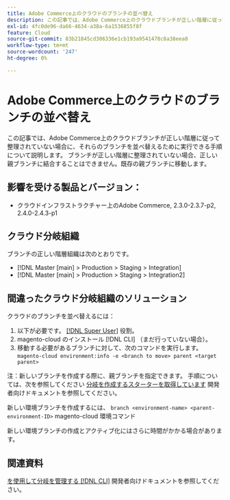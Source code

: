 ```yaml
---
title: Adobe Commerce上のクラウドのブランチの並べ替え
description: この記事では、Adobe Commerce上のクラウドブランチが正しい階層に従って整理されていない場合に、それらのブランチを並べ替えるために実行できる手順について説明します。 ブランチが正しい階層に整理されていない場合、正しい親ブランチに結合することはできません。既存の親ブランチに移動します。
exl-id: 4fc0de96-da66-4634-a38a-6a1536855f8f
feature: Cloud
source-git-commit: 83b21845cd306336e1cb193a9541478c8a38eea8
workflow-type: tm+mt
source-wordcount: '247'
ht-degree: 0%

---
```


# Adobe Commerce上のクラウドのブランチの並べ替え

この記事では、Adobe Commerce上のクラウドブランチが正しい階層に従って整理されていない場合に、それらのブランチを並べ替えるために実行できる手順について説明します。 ブランチが正しい階層に整理されていない場合、正しい親ブランチに結合することはできません。既存の親ブランチに移動します。

## 影響を受ける製品とバージョン：

* クラウドインフラストラクチャー上のAdobe Commerce, 2.3.0-2.3.7-p2, 2.4.0-2.4.3-p1

## クラウド分岐組織

ブランチの正しい階層組織は次のとおりです。

* [!DNL Master [main] > Production > Staging > Integration]
* [!DNL Master [main] > Production > Staging > Integration2]

## 間違ったクラウド分岐組織のソリューション

クラウドのブランチを並べ替えるには：

1. 以下が必要です。 [[!DNL Super User]](https://experienceleague.adobe.com/docs/commerce-cloud-service/user-guide/project/user-access.html) 役割。
1. magento-cloud のインストール [!DNL CLI] （まだ行っていない場合）。
1. 移動する必要があるブランチに対して、次のコマンドを実行します。
   `magento-cloud environment:info -e <branch to move> parent <target parent>`

注：新しいブランチを作成する際に、親ブランチを指定できます。 手順については、次を参照してください [分岐を作成するスターターを取得しています](https://devdocs.magento.com/cloud/env/environments-start.html#getstarted) 開発者向けドキュメントを参照してください。

新しい環境ブランチを作成するには、 `branch <environment-name> <parent-environment-ID>` magento-cloud 環境コマンド

新しい環境ブランチの作成とアクティブ化にはさらに時間がかかる場合があります。

## 関連資料

[を使用して分岐を管理する [!DNL CLI]](https://devdocs.magento.com/cloud/env/environments-start.html) 開発者向けドキュメントを参照してください。

